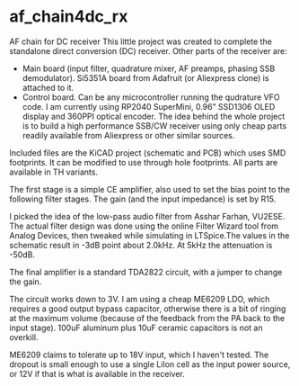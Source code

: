 # af_chain4dc_rx
AF chain for DC receiver
This little project was created to complete the standalone direct conversion (DC) receiver. Other parts of the receiver are:
 - Main board (input filter, quadrature mixer, AF preamps, phasing SSB demodulator). Si5351A board from Adafruit (or Aliexpress clone) is attached to it.
 - Control board. Can be any microcontroller running the qudrature VFO code. I am currently using RP2040 SuperMini, 0.96" SSD1306 OLED display and 360PPI optical encoder.
The idea behind the whole project is to build a high performance SSB/CW receiver using only cheap parts readily available from Aliexpress or other similar sources.

Included files are the KiCAD project (schematic and PCB) which uses SMD footprints. It can be modified to use through hole footprints. All parts are available in TH variants.

The first stage is a simple CE amplifier, also used to set the bias point to the following filter stages. The gain (and the input impedance) is set by R15.

I picked the idea of the low-pass audio filter from Asshar Farhan, VU2ESE. The actual filter design was done using the online Filter Wizard tool from Analog Devices, then tweaked while simulating in LTSpice.The values in the schematic result in -3dB point about 2.0kHz. At 5kHz the attenuation is -50dB.

The final amplifier is a standard TDA2822 circuit, with a jumper to change the gain.

The circuit works down to 3V. I am using a cheap ME6209 LDO, which requires a good output bypass capacitor, otherwise there is a bit of ringing at the maximum volume (because of the feedback from the PA back to the input stage). 100uF aluminum plus 10uF ceramic capacitors is not an overkill.

ME6209 claims to tolerate up to 18V input, which I haven't tested. The dropout is small enough to use a single LiIon cell as the input power source, or 12V if that is what is available in the receiver.
